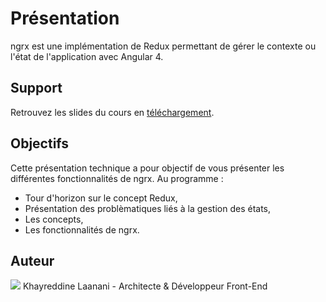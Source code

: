 # Présentation

ngrx est une implémentation de Redux permettant de gérer le contexte ou l'état de l'application avec Angular 4.

## Support

Retrouvez les slides du cours en [téléchargement](https://nodeandtyped.github.io/NodeAndTyped/techday-ngrx/_supports/slides.pptx).

## Objectifs

Cette présentation technique a pour objectif de vous présenter les différentes fonctionnalités de ngrx. Au programme :

- Tour d'horizon sur le concept Redux,
- Présentation des problèmatiques liés à la gestion des états,
- Les concepts,
- Les fonctionnalités de ngrx.

## Auteur

<div class="authors">
 <div class="authors-badge">
   <img src="https://image.flaticon.com/icons/svg/145/145848.svg">
    Khayreddine Laanani - Architecte & Développeur Front-End
   </div>
</div>
